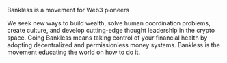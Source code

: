 Bankless is a movement for Web3 pioneers

We seek new ways to build wealth, solve human coordination problems, create culture, and develop cutting-edge thought leadership in the crypto space. Going Bankless means taking control of your financial health by adopting decentralized and permissionless money systems. Bankless is the movement educating the world on how to do it.